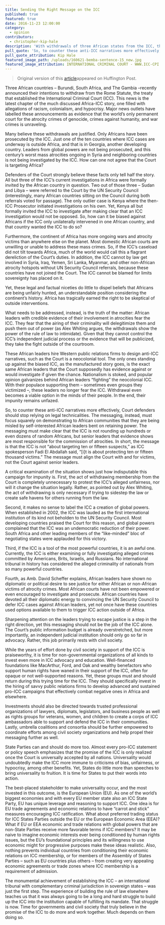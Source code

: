 ```yaml
---
title: Sending the Right Message on the ICC
published: true
featured: true
date: 2016-11-23 12:00:00
category:
  - opinion
contributors:
  - christopher-kip-hale
description: 'With withdrawals of three African states from the ICC, there is reason to question what may be going wrong, if at all. Just impunity fighting back, but better messaging is needed.'
pull_quote: 'So, to counter these anti-ICC narratives more effectively, Court defenders should stop relying on legal technicalities. The messaging, instead, must focus squarely on demonstrating to African communities that they are being misled by self-interested African leaders bent on retaining power.'
pull_quote_attribution: Kip Hale
featured_image_path: /uploads/160621-bemba-sentence-15_new.jpg
featured_image_attribution: INTERNATIONAL CRIMINAL COURT - WWW.ICC-CPI.INT/AVGALLERY
---
```



> Original version of this [article](http://www.huffingtonpost.com/entry/sending-the-right-message-on-the-icc_us_58341e1ae4b0eaa5f14d4a56)appeared on Huffington Post.

Three African countries – Burundi, South Africa, and The Gambia –recently announced their intentions to withdraw from the Rome Statute, the treaty that established the International Criminal Court (ICC). This news is the latest chapter of the much discussed Africa-ICC story, one filled with allegations of racism, colonialism, and hypocrisy. Major news outlets have labelled these announcements as evidence that the world’s only permanent court for the atrocity crimes of genocide, crimes against humanity, and war crimes is unraveling.

Many believe these withdrawals are justified. Only Africans have been prosecuted by the ICC. Just one of the ten countries where ICC cases are underway is outside Africa, and that is in Georgia, another developing country. Leaders from global powers are not being prosecuted, and this century’s worst mass atrocities ongoing in Syria and neighboring countries is not being investigated by the ICC. How can one not agree that the Court is targeting Africa?

Defenders of the Court strongly believe these facts only tell half the story. All but three of the ICC’s current investigations in Africa were formally invited by the African country in question. Two out of those three – Sudan and Libya – were referred to the Court by the UN Security Council (interestingly, many African countries sitting on the Council during both referrals voted for passage). The only outlier case is Kenya where the then-ICC Prosecutor initiated investigations on his own. Yet, Kenya all but formally invited the ICC to investigate after making clear that an ICC investigation would not be opposed. So, how can it be biased against Africans if the ICC only unilaterally intervened in one African country, and that country wanted the ICC to do so?

Furthermore, the continent of Africa has more ongoing wars and atrocity victims than anywhere else on the planet. Most domestic African courts are unwilling or unable to address these mass crimes. So, if the ICC’s caseload did not tilt towards Africa, much of the world would call this a flagrant dereliction of the Court’s duties. In addition, the ICC cannot by law get involved in Syria, Iraq, Yemen, Sri Lanka, Myanmar, and other non-African atrocity hotspots without UN Security Council referrals, because these countries have not joined the Court. The ICC cannot be blamed for limits sovereignty has placed on it.

Yet, these legal and factual niceties do little to dispel beliefs that Africans are being unfairly hunted, an understandable position considering the continent’s history. Africa has tragically earned the right to be skeptical of outside interventions.

What needs to be addressed, instead, is the truth of the matter: African leaders with credible evidence of their involvement in atrocities fear the ICC. They fear that the airing of their criminality will delegitimize them and push them out of power (as Alex Whiting argues, the withdrawals show the power of the rule of law to intimidate). Given that they cannot control the ICC’s independent judicial process or the evidence that will be publicized, they take the fight outside of the courtroom.

These African leaders hire Western public relations firms to design anti-ICC narratives, such as the Court is a neocolonial tool. The only ones standing up against the biased ICC, as the manufactured story goes, is the exact same African leaders that the Court supposedly has evidence against or would investigate if given the chance. Nationalism is stoked, and popular opinion galvanizes behind African leaders “fighting” the neocolonial ICC. With their populace supporting them – sometimes even groups they victimized –, these leaders no longer fear the ICC. Withdrawal even becomes a viable option in the minds of their people. In the end, their impunity remains unfazed.

So, to counter these anti-ICC narratives more effectively, Court defenders should stop relying on legal technicalities. The messaging, instead, must focus squarely on demonstrating to African communities that they are being misled by self-interested African leaders bent on retaining power. The messaging must make clear that the ICC is not rounding up hundreds or even dozens of random Africans, but senior leaders that evidence shows are most responsible for the commission of atrocities. In short, the message is that the ICC is not “about targeting ten or fifteen suspects,” as ICC spokesperson Fadi El Abdallah said, “[i]t is about protecting ten or fifteen thousand victims.” The message must align the Court with and for victims, not the Court against senior leaders.

A critical examination of the situation shows just how indisputable this campaign for impunity is. First, the act of withdrawing membership from the Court is completely unnecessary to protest the ICC’s alleged unfairness, nor will it change the situation legally. Rather, as pointed out by Alex Whiting, the act of withdrawing is only necessary if trying to sidestep the law or create safe havens for others running from the law.

Second, it makes no sense to label the ICC a creation of global powers. When established in 2002, the ICC was lauded as the first international institution of its kind not beholden to the UN Security Council. Most developing countries praised the Court for this reason, and global powers complained that the ICC was an undemocratic reduction of their power. South Africa and other leading members of the “like-minded” bloc of negotiating states were applauded for this victory.

Third, if the ICC is a tool of the most powerful countries, it is an awful one. Currently, the ICC is either examining or fully investigating alleged crimes committed by Americans, Brits, Israelis, and Russians. No international tribunal in history has considered the alleged criminality of nationals from so many powerful countries.

Fourth, as Amb. David Scheffer explains, African leaders have shown no diplomatic or political desire to see justice for either African or non-African victims of atrocity crimes. Most African courts have not been empowered or even encouraged to investigate and prosecute. African countries have devoted all their diplomatic energy to convincing the UN Security Council to defer ICC cases against African leaders, yet not once have these countries used options available to them to trigger ICC action outside of Africa.

Sharpening attention on the leaders trying to escape justice is a step in the right direction, yet this messaging should not be the job of the ICC alone. The Court’s public information budget is already overstretched, but more importantly, an independent judicial institution should only go so far in advocacy. Rather, this job primarily rests with civil society.

While the years of effort done by civil society in support of the ICC is praiseworthy, it is time for non-governmental organizations of all kinds to invest even more in ICC advocacy and education. Well-financed foundations like MacArthur, Ford, and Oak and wealthy benefactors who support human rights have waned in their support of the ICC, often for opaque or not well-supported reasons. Yet, these groups must and should return during this trying time for the ICC. They should specifically invest in the hiring of savvy public relations firms to develop advanced and sustained pro-ICC campaigns that effectively combat negative ones in Africa and elsewhere.

Investments should also be directed towards trusted professional organizations of lawyers, diplomats, legislators, and business people as well as rights groups for veterans, women, and children to create a corps of ICC ambassadors able to support and defend the ICC in their communities. Lastly, umbrella coalitions and consortia should be further empowered to coordinate efforts among civil society organizations and help propel their messaging further as well.

State Parties can and should do more too. Almost every pro-ICC statement or policy speech emphasizes that the promise of the ICC is only realized once the Court is universally accepted by all nations. Universality would undoubtedly make the ICC more immune to criticisms of bias, unfairness, or hypocrisy, among other benefits. Yet, States do little more than speeches to bring universality to fruition. It is time for States to put their words into action.

The best-placed stakeholder to make universality occur, and the most invested in this outcome, is the European Union (EU). As one of the world’s biggest economies and with every EU member state also an ICC State Party, EU has unique leverage and reasoning to support ICC. One idea is for EU trade agreements and economic relations to have “carrot and stick” measures encouraging ICC ratification. What about preferred trading status for ICC States Parties outside the EU or the European Economic Area (EEA)? What if EU or EEA economic and trade relations with global powers that are non-State Parties receive more favorable terms if ICC members? It may be naive to imagine economic interests ever being conditioned by human rights issues, but the EU’s foundational principles and its willingness to use economic might for progressive purposes make these ideas realistic. Also, nothing prevents individual countries from conditioning their economic relations on ICC membership, or for members of the Assembly of States Parties – such as EU countries plus others – from creating very appealing economic agreements or trade zones where ICC membership is a requirement of admission.

The monumental achievement of establishing the ICC – an international tribunal with complementary criminal jurisdiction in sovereign states – was just the first step. The experience of building the rule of law elsewhere teaches us that it was always going to be a long and hard struggle to build up the ICC into the institution capable of fulfilling its mandate. That struggle is now. Time for governments and civil society that truly believe in the promise of the ICC to do more and work together. Much depends on them doing so.
